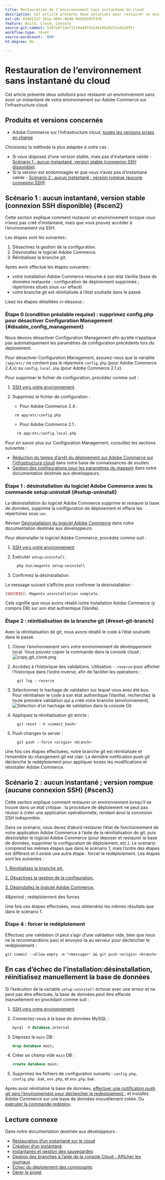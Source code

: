 ```yaml
---
title: Restauration de l’environnement sans instantané du cloud
description: Cet article présente deux solutions pour restaurer un environnement sans avoir un instantané de votre environnement sur Adobe Commerce sur l’infrastructure cloud.
exl-id: 834d13a7-3b1a-460c-9ed0-9d560105f436
feature: Build, Cloud, Console
source-git-commit: 5347e8714ef1374440f5d246100a0221e4b189fc
workflow-type: tm+mt
source-wordcount: '800'
ht-degree: 0%

---
```


# Restauration de l’environnement sans instantané du cloud

Cet article présente deux solutions pour restaurer un environnement sans avoir un instantané de votre environnement sur Adobe Commerce sur l’infrastructure cloud.

## Produits et versions concernés

* Adobe Commerce sur l’infrastructure cloud, [toutes les versions prises en charge](https://magento.com/sites/default/files/magento-software-lifecycle-policy.pdf)

Choisissez la méthode la plus adaptée à votre cas :

* Si vous disposez d’une version stable, mais pas d’instantané valide - [Scénario 1 : aucun instantané, version stable (connexion SSH disponible)](#scen2).
* Si la version est endommagée et que vous n’avez pas d’instantané valide - [Scénario 2 : aucun instantané ; version rompue (aucune connexion SSH)](#scen3).

## Scénario 1 : aucun instantané, version stable (connexion SSH disponible) {#scen2}

Cette section explique comment restaurer un environnement lorsque vous n’avez pas créé d’instantané, mais que vous pouvez accéder à l’environnement via SSH.

Les étapes sont les suivantes :

1. Désactivez la gestion de la configuration.
1. Désinstallez le logiciel Adobe Commerce.
1. Réinitialisez la branche git.

Après avoir effectué les étapes suivantes :

* votre installation Adobe Commerce retourne à son état Vanilla (base de données restaurée ; configuration de déploiement supprimée ; répertoires situés sous `var` effacé)
* votre branche git est réinitialisée à l’état souhaité dans le passé.

Lisez les étapes détaillées ci-dessous :

### Étape 0 (condition préalable requise) : supprimez config.php pour désactiver Configuration Management {#disable_config_management}

Nous devons désactiver Configuration Management afin qu’elle n’applique pas automatiquement les paramètres de configuration précédents lors du déploiement.

Pour désactiver Configuration Management, assurez-vous que la variable `/app/etc/` ne contient pas le répertoire `config.php` (pour Adobe Commerce 2.4.x) ou `config.local.php` (pour Adobe Commerce 2.1.x).

Pour supprimer le fichier de configuration, procédez comme suit :

1. [SSH vers votre environnement](https://experienceleague.adobe.com/docs/commerce-cloud-service/user-guide/develop/secure-connections.html).
1. Supprimez le fichier de configuration :
   * Pour Adobe Commerce 2.4 :

   ```php
    rm app/etc/config.php
   ```

   * Pour Adobe Commerce 2.1 :

   ```php
     rm app/etc/config.local.php
   ```

Pour en savoir plus sur Configuration Management, consultez les sections suivantes :

* [Réduction du temps d’arrêt du déploiement sur Adobe Commerce sur l’infrastructure cloud](/help/how-to/general/magento-cloud-reduce-deployment-downtime-with-configuration-management.md) dans notre base de connaissances de soutien.
* [Gestion des configurations pour les paramètres du magasin](https://experienceleague.adobe.com/docs/commerce-cloud-service/user-guide/configure-store/store-settings.html) dans notre documentation destinée aux développeurs.

### Étape 1 : désinstallation du logiciel Adobe Commerce avec la commande setup:uninstall {#setup-uninstall}


La désinstallation du logiciel Adobe Commerce supprime et restaure la base de données, supprime la configuration de déploiement et efface les répertoires sous `var`.

Réviser [Désinstallation du logiciel Adobe Commerce](https://experienceleague.adobe.com/docs/commerce-operations/installation-guide/tutorials/uninstall.html) dans notre documentation destinée aux développeurs.

Pour désinstaller le logiciel Adobe Commerce, procédez comme suit :

1. [SSH vers votre environnement](https://experienceleague.adobe.com/docs/commerce-cloud-service/user-guide/develop/secure-connections.html).
1. Exécuter `setup:uninstall`:

   ```php
     php bin/magento setup:uninstall
   ```

1. Confirmez la désinstallation.

Le message suivant s’affiche pour confirmer la désinstallation :

```php
[SUCCESS]: Magento uninstallation complete.
```

Cela signifie que nous avons rétabli notre installation Adobe Commerce (y compris DB) sur son état authentique (Vanilla).

### Étape 2 : réinitialisation de la branche git {#reset-git-branch}

Avec la réinitialisation de git, nous avons rétabli le code à l’état souhaité dans le passé.

1. Cloner l’environnement vers votre environnement de développement local. Vous pouvez copier la commande dans la console cloud :    ![copy_git_clone.png](assets/copy_git_clone.png)
1. Accédez à l’historique des validations. Utilisation `--reverse` pour afficher l’historique dans l’ordre inverse, afin de faciliter les opérations :

   ```git
     git log --reverse
   ```

1. Sélectionnez le hachage de validation sur lequel vous avez été bon. Pour réinitialiser le code à son état authentique (Vanilla), recherchez la toute première validation qui a créé votre branche (environnement).    ![Sélection d’un hachage de validation dans la console Git](assets/select_commit_hash.png)
1. Appliquez la réinitialisation git stricte :

   ```git
     git reset --h <commit_hash>
   ```

1. Push changes to server :

   ```git
     git push --force <origin> <branch>
   ```

Une fois ces étapes effectuées, notre branche git est réinitialisée et l’ensemble du changement git est clair. La dernière notification push git déclenche le redéploiement pour appliquer toutes les modifications et réinstaller Adobe Commerce.

## Scénario 2 : aucun instantané ; version rompue (aucune connexion SSH) {#scen3}

Cette section explique comment restaurer un environnement lorsqu&#39;il se trouve dans un état critique : la procédure de déploiement ne peut pas réussir à créer une application opérationnelle, rendant ainsi la connexion SSH indisponible.

Dans ce scénario, vous devez d’abord restaurer l’état de fonctionnement de votre application Adobe Commerce à l’aide de la réinitialisation de git, puis désinstaller le logiciel Adobe Commerce (pour déposer et restaurer la base de données, supprimer la configuration de déploiement, etc.). Le scénario comprend les mêmes étapes que dans le scénario 1, mais l’ordre des étapes est différent et il existe une autre étape : forcer le redéploiement. Les étapes sont les suivantes :

[1. Réinitialisez la branche git.](/help/how-to/general/reset-environment-on-cloud.md#reset-git-branch)

[2. Désactivez la gestion de la configuration.](/help/how-to/general/reset-environment-on-cloud.md#disable_config_management)

[3. Désinstallez le logiciel Adobe Commerce.](/help/how-to/general/reset-environment-on-cloud.md#setup-uninstall)

4&amp;period ; redéploiement des forces.

Une fois ces étapes effectuées, vous obtiendrez les mêmes résultats que dans le scénario 1.

### Étape 4 : forcer le redéploiement

Effectuez une validation (il peut s’agir d’une validation vide, bien que nous ne la recommandions pas) et envoyez-la au serveur pour déclencher le redéploiement :

```git
git commit --allow-empty -m "<message>" && git push <origin> <branch>
```

## En cas d’échec de l’installation:désinstallation, réinitialisez manuellement la base de données

Si l’exécution de la variable `setup:uninstall` échoue avec une erreur et ne peut pas être effectuée, la base de données peut être effacée manuellement en procédant comme suit :

1. [SSH vers votre environnement](https://experienceleague.adobe.com/docs/commerce-cloud-service/user-guide/develop/secure-connections.html).
1. Connectez-vous à la base de données MySQL :

   ```sql
   mysql -h database.internal
   ```

1. Déposez le `main` DB :

   ```sql
   drop database main;
   ```

1. Créer un champ vide `main` DB :

   ```sql
   create database main;
   ```

1. Supprimez les fichiers de configuration suivants : `config.php`, `config.php` `.bak`, `env.php`, et `env.php.bak`.

Après avoir réinitialisé la base de données, [effectuer une notification push git vers l’environnement pour déclencher le redéploiement ;](https://experienceleague.adobe.com/docs/commerce-cloud-service/user-guide/dev-tools/cloud-cli.html#git-commands) et installez Adobe Commerce sur une base de données nouvellement créée. Ou [exécuter la commande redeploy](https://experienceleague.adobe.com/docs/commerce-cloud-service/user-guide/dev-tools/cloud-cli.html#environment-commands).

## Lecture connexe

Dans notre documentation destinée aux développeurs :

* [Restauration d’un instantané sur le cloud](https://experienceleague.adobe.com/en/docs/commerce-cloud-service/user-guide/develop/storage/snapshots#restore-a-manual-backup)
* [Création d’un instantané](https://experienceleague.adobe.com/en/docs/commerce-cloud-service/user-guide/develop/storage/snapshots#create-a-manual-backup)
* [Instantanés et gestion des sauvegardes](https://experienceleague.adobe.com/en/docs/commerce-cloud-service/user-guide/develop/storage/snapshots)
* [Gestion des branches à l’aide de la console Cloud - Afficher les journaux](https://experienceleague.adobe.com/docs/commerce-cloud-service/user-guide/project/console-branches.html?lang=en#view-logs)
* [Échec du déploiement des composants](https://experienceleague.adobe.com/docs/commerce-cloud-service/user-guide/develop/deploy/recover-failed-deployment.html)
* [Gérer le projet](https://experienceleague.adobe.com/docs/commerce-cloud-service/user-guide/project/overview.html#configure-the-project)
